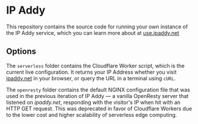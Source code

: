 # IP Addy

This repository contains the source code for running your own instance of the IP Addy service, which you can learn more about at <a href="https://use.ipaddy.net" target="_blank">use.ipaddy.net</a>

## Options

The `serverless` folder contains the Cloudflare Worker script, which is the current live configuration. It returns your IP Address whether you visit <a href="https://ipaddy.net" target="_blank">ipaddy.net</a> in your browser, or query the URL in a terminal using `cURL`.

The `openresty` folder contains the default NGINX configuration file that was used in the previous iteration of IP Addy — a vanilla OpenResty server that listened on *ipaddy.net*, responding with the visitor's IP when hit with an HTTP GET request. This was deprecated in favor of Cloudflare Workers due to the lower cost and higher scalability of serverless edge computing.
